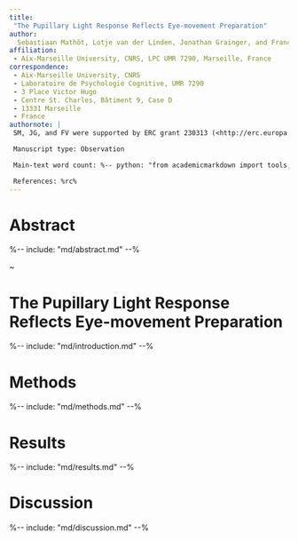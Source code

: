 ```yaml
---
title:
 "The Pupillary Light Response Reflects Eye-movement Preparation"
author:
  Sebastiaan Mathôt, Lotje van der Linden, Jonathan Grainger, and Françoise Vitu
affiliation:
 - Aix-Marseille University, CNRS, LPC UMR 7290, Marseille, France
correspondence:
 - Aix-Marseille University, CNRS
 - Laboratoire de Psychologie Cognitive, UMR 7290
 - 3 Place Victor Hugo
 - Centre St. Charles, Bâtiment 9, Case D
 - 13331 Marseille
 - France
authornote: |
 SM, JG, and FV were supported by ERC grant 230313 (<http://erc.europa.eu/>). LvdL was supported by a grant ('allocation de recherche') from the French ministry of research (2012–2015). The funders had no role in study design, data collection and analysis, decision to publish, or preparation of the manuscript. The authors declare no competing financial interests.

 Manuscript type: Observation

 Main-text word count: %-- python: "from academicmarkdown import tools; print tools.wordCount(['md/introduction.md', 'md/methods.md', 'md/results.md', 'md/discussion.md'])" --%

 References: %rc%
---
```


# Abstract

%-- include: "md/abstract.md" --%

~

# The Pupillary Light Response Reflects Eye-movement Preparation

%-- include: "md/introduction.md" --%

# Methods

%-- include: "md/methods.md" --%

# Results

%-- include: "md/results.md" --%

# Discussion

%-- include: "md/discussion.md" --%
